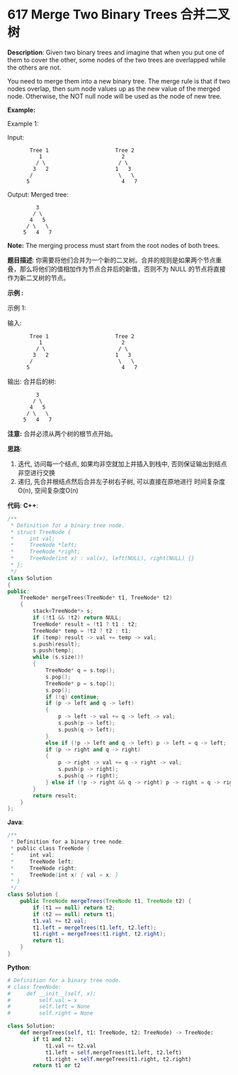 # 617 Merge Two Binary Trees 合并二叉树

__Description__:
Given two binary trees and imagine that when you put one of them to cover the other, some nodes of the two trees are overlapped while the others are not.

You need to merge them into a new binary tree. The merge rule is that if two nodes overlap, then sum node values up as the new value of the merged node. Otherwise, the NOT null node will be used as the node of new tree.

__Example:__

Example 1:

Input:

```text
       Tree 1                     Tree 2                  
          1                         2                             
         / \                       / \                            
        3   2                     1   3                        
       /                           \   \                      
      5                             4   7         
```

Output:
Merged tree:

```text
         3
        / \
       4   5
      / \   \ 
     5   4   7
```

__Note:__
The merging process must start from the root nodes of both trees.

__题目描述__:
你需要将他们合并为一个新的二叉树。合并的规则是如果两个节点重叠，那么将他们的值相加作为节点合并后的新值，否则不为 NULL 的节点将直接作为新二叉树的节点。

__示例 :__

示例 1:

输入:

```text
       Tree 1                     Tree 2                  
          1                         2                             
         / \                       / \                            
        3   2                     1   3                        
       /                           \   \                      
      5                             4   7         
```

输出:
合并后的树:

```text
         3
        / \
       4   5
      / \   \ 
     5   4   7
```

__注意:__
合并必须从两个树的根节点开始。

__思路__:

1. 迭代, 访问每一个结点, 如果均非空就加上并插入到栈中, 否则保证输出到结点非空进行交换
2. 递归, 先合并根结点然后合并左子树右子树, 可以直接在原地进行
时间复杂度O(n), 空间复杂度O(n)

__代码__:
__C++__:

```C++
/**
 * Definition for a binary tree node.
 * struct TreeNode {
 *     int val;
 *     TreeNode *left;
 *     TreeNode *right;
 *     TreeNode(int x) : val(x), left(NULL), right(NULL) {}
 * };
 */
class Solution 
{
public:
    TreeNode* mergeTrees(TreeNode* t1, TreeNode* t2) 
    {
        stack<TreeNode*> s;
        if (!t1 && !t2) return NULL;
        TreeNode* result = !t1 ? t1 : t2;
        TreeNode* temp = !t2 ? t2 : t1;
        if (temp) result -> val += temp -> val;
        s.push(result);
        s.push(temp);
        while (s.size()) 
        {
            TreeNode* q = s.top();
            s.pop();
            TreeNode* p = s.top();
            s.pop();
            if (!q) continue;
            if (p -> left and q -> left) 
            {
                p -> left -> val += q -> left -> val;
                s.push(p -> left);
                s.push(q -> left);
            } 
            else if (!p -> left and q -> left) p -> left = q -> left;
            if (p -> right and q -> right) 
            {
                p -> right -> val += q -> right -> val;
                s.push(p -> right);
                s.push(q -> right);
            } else if (!p -> right && q -> right) p -> right = q -> right;
        }
        return result;
    }
};
```

__Java__:

```Java
/**
 * Definition for a binary tree node.
 * public class TreeNode {
 *     int val;
 *     TreeNode left;
 *     TreeNode right;
 *     TreeNode(int x) { val = x; }
 * }
 */
class Solution {
    public TreeNode mergeTrees(TreeNode t1, TreeNode t2) {
        if (t1 == null) return t2;
        if (t2 == null) return t1;
        t1.val += t2.val;
        t1.left = mergeTrees(t1.left, t2.left);
        t1.right = mergeTrees(t1.right, t2.right);
        return t1;
    }
}
```

__Python__:

```Python
# Definition for a binary tree node.
# class TreeNode:
#     def __init__(self, x):
#         self.val = x
#         self.left = None
#         self.right = None

class Solution:
    def mergeTrees(self, t1: TreeNode, t2: TreeNode) -> TreeNode:
        if t1 and t2:
            t1.val += t2.val
            t1.left = self.mergeTrees(t1.left, t2.left)
            t1.right = self.mergeTrees(t1.right, t2.right)
        return t1 or t2
```
